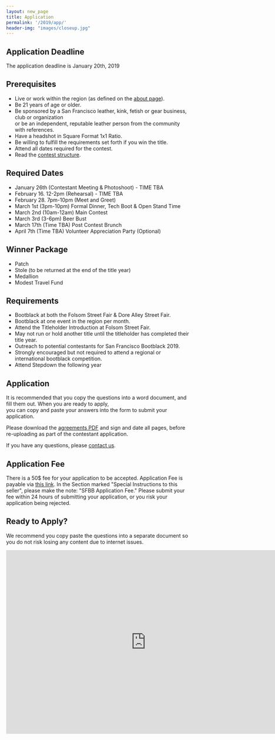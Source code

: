 ```yaml
---
layout: new_page
title: Application
permalink: '/2019/app/'
header-img: "images/closeup.jpg"
---
```


## Application Deadline

The application deadline is January 20th, 2019

## Prerequisites

* Live or work within the region (as defined on the <a href="/about"> about
  page</a>).
* Be 21 years of age or older.
* Be sponsored by a San Francisco leather, kink, fetish or gear business, club
  or organization <br> or be an independent, reputable leather person from the
  community with references.
* Have a headshot in Square Format 1x1 Ratio.
* Be willing to fulfill the requirements set forth if you win the title.
* Attend all dates required for the contest.
* Read the <a href="/2018/contest">contest structure</a>.

## Required Dates

* January 26th (Contestant Meeting & Photoshoot) - TIME TBA
* February 16. 12-2pm (Rehearsal) - TIME TBA
* February 28. 7pm-10pm (Meet and Greet)
* March 1st (3pm-10pm) Formal Dinner, Tech Boot & Open Stand Time
* March 2nd (10am-12am) Main Contest
* March 3rd (3-6pm) Beer Bust
* March 17th (Time TBA) Post Contest Brunch
* April 7th (Time TBA) Volunteer Appreciation Party (Optional)

## Winner Package

* Patch
* Stole (to be returned at the end of the title year)
* Medallion
* Modest Travel Fund

## Requirements

* Bootblack at both the Folsom Street Fair & Dore Alley Street Fair.
* Bootblack at one event in the region per month.
* Attend the Titleholder Introduction at Folsom Street Fair.
* May not run or hold another title until the titleholder has completed their
  title year.
* Outreach to potential contestants for San Francisco Bootblack 2019.
* Strongly encouraged but not required to attend a regional or international
  bootblack competition.
* Attend Stepdown the following year

## Application

It is recommended that you copy the questions into a word document, and fill
them out. When you are ready to apply, <br> you can copy and paste your answers
into the form to submit your application.

Please download the <a href="/doc/2019_Agreements.pdf">agreements PDF</a>
and sign and date all pages, before re-uploading as part of the contestant
application.

If you have any questions, please <a href="/contact"> contact us</a>.

## Application Fee

There is a 50$ fee for your application to be accepted. Application Fee is payable via <a href="http://leatheralliance.org/paypal/"> this link</a>. In the Section marked "Special Instructions to this seller", please make the note: "SFBB Application Fee." Please submit your fee within 24 hours of submitting your application, or you risk your application being rejected.

## Ready to Apply?

We recommend you copy paste the questions into a separate document so you do not risk losing any content due to internet issues.

<!-- <a class="vspace2 btn btn-lg btn-primary" href="https://docs.google.com/forms/d/e/1FAIpQLScoAbvZ-w_B8GYJGDgYhGRC-g_DJuAg9U4uKfvIb3kI1-Pu3w/viewform" > Application Form </a> -->

<iframe src="https://docs.google.com/forms/d/e/1FAIpQLScoAbvZ-w_B8GYJGDgYhGRC-g_DJuAg9U4uKfvIb3kI1-Pu3w/viewform" width="760" height="500" frameborder="0" marginheight="0" marginwidth="0">Loading...</iframe>
